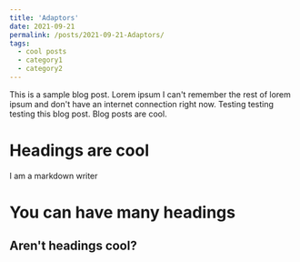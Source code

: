 ```yaml
---
title: 'Adaptors'
date: 2021-09-21
permalink: /posts/2021-09-21-Adaptors/
tags:
  - cool posts
  - category1
  - category2
---
```


This is a sample blog post. Lorem ipsum I can't remember the rest of lorem ipsum and don't have an internet connection right now. Testing testing testing this blog post. Blog posts are cool.

Headings are cool
======
I am a markdown writer

You can have many headings
======

Aren't headings cool?
------
